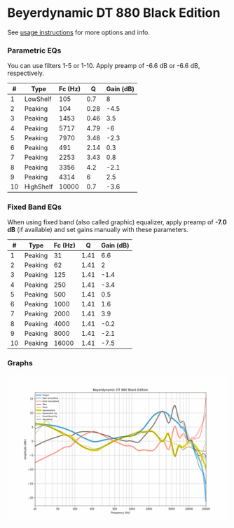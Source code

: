 # Beyerdynamic DT 880 Black Edition
See [usage instructions](https://github.com/jaakkopasanen/AutoEq#usage) for more options and info.

### Parametric EQs
You can use filters 1-5 or 1-10. Apply preamp of -6.6 dB or -6.6 dB, respectively.

|   # | Type      |   Fc (Hz) |    Q |   Gain (dB) |
|-----|-----------|-----------|------|-------------|
|   1 | LowShelf  |       105 | 0.7  |         8   |
|   2 | Peaking   |       104 | 0.28 |        -4.5 |
|   3 | Peaking   |      1453 | 0.46 |         3.5 |
|   4 | Peaking   |      5717 | 4.79 |        -6   |
|   5 | Peaking   |      7970 | 3.48 |        -2.3 |
|   6 | Peaking   |       491 | 2.14 |         0.3 |
|   7 | Peaking   |      2253 | 3.43 |         0.8 |
|   8 | Peaking   |      3356 | 4.2  |        -2.1 |
|   9 | Peaking   |      4314 | 6    |         2.5 |
|  10 | HighShelf |     10000 | 0.7  |        -3.6 |

### Fixed Band EQs
When using fixed band (also called graphic) equalizer, apply preamp of **-7.0 dB** (if available) and set gains manually with these parameters.

|   # | Type    |   Fc (Hz) |    Q |   Gain (dB) |
|-----|---------|-----------|------|-------------|
|   1 | Peaking |        31 | 1.41 |         6.6 |
|   2 | Peaking |        62 | 1.41 |         2   |
|   3 | Peaking |       125 | 1.41 |        -1.4 |
|   4 | Peaking |       250 | 1.41 |        -3.4 |
|   5 | Peaking |       500 | 1.41 |         0.5 |
|   6 | Peaking |      1000 | 1.41 |         1.6 |
|   7 | Peaking |      2000 | 1.41 |         3.9 |
|   8 | Peaking |      4000 | 1.41 |        -0.2 |
|   9 | Peaking |      8000 | 1.41 |        -2.1 |
|  10 | Peaking |     16000 | 1.41 |        -7.5 |

### Graphs
![](./Beyerdynamic%20DT%20880%20Black%20Edition.png)
